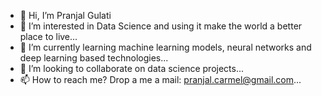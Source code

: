 - 👋 Hi, I’m Pranjal Gulati
- 👀 I’m interested in Data Science and using it make the world a better place to live...
- 🌱 I’m currently learning machine learning models, neural networks and deep learning based technologies...
- 💞️ I’m looking to collaborate on data science projects...
- 📫 How to reach me? Drop a me a mail: pranjal.carmel@gmail.com...

<!---
DevPranjal/DevPranjal is a ✨ special ✨ repository because its `README.md` (this file) appears on your GitHub profile.
You can click the Preview link to take a look at your changes.
--->
